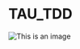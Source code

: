 # TAU_TDD

![This is an image](https://github.com/s20501/TAU_TDD/actions/workflows/python-app.yml/badge.svg)

